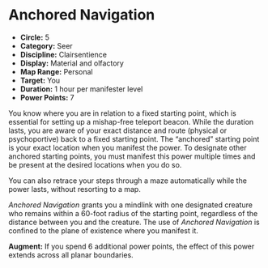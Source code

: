# Anchored Navigation

- **Circle:** 5
- **Category:** Seer
- **Discipline:** Clairsentience
- **Display:** Material and olfactory
- **Map Range:** Personal
- **Target:** You
- **Duration:** 1 hour per manifester level
- **Power Points:** 7

You know where you are in relation to a fixed starting point, which is essential for setting up a mishap-free teleport beacon. While the duration lasts, you are aware of your exact distance and route (physical or psychoportive) back to a fixed starting point. The “anchored” starting point is your exact location when you manifest the power. To designate other anchored starting points, you must manifest this power multiple times and be present at the desired locations when you do so.

You can also retrace your steps through a maze automatically while the power lasts, without resorting to a map.

*Anchored Navigation* grants you a mindlink with one designated creature who remains within a 60-foot radius of the starting point, regardless of the distance between you and the creature. The use of *Anchored Navigation* is confined to the plane of existence where you manifest it.

**Augment:** If you spend 6 additional power points, the effect of this power extends across all planar boundaries.
